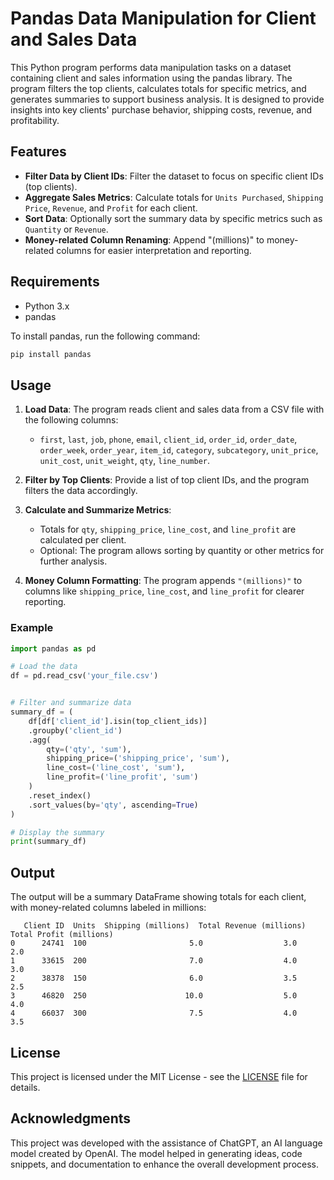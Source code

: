 # Pandas Data Manipulation for Client and Sales Data

This Python program performs data manipulation tasks on a dataset containing client and sales information using the pandas library. The program filters the top clients, calculates totals for specific metrics, and generates summaries to support business analysis. It is designed to provide insights into key clients' purchase behavior, shipping costs, revenue, and profitability.

## Features

- **Filter Data by Client IDs**: Filter the dataset to focus on specific client IDs (top clients).
- **Aggregate Sales Metrics**: Calculate totals for `Units Purchased`, `Shipping Price`, `Revenue`, and `Profit` for each client.
- **Sort Data**: Optionally sort the summary data by specific metrics such as `Quantity` or `Revenue`.
- **Money-related Column Renaming**: Append "(millions)" to money-related columns for easier interpretation and reporting.

## Requirements

- Python 3.x
- pandas

To install pandas, run the following command:

```bash
pip install pandas
```

## Usage

1. **Load Data**: The program reads client and sales data from a CSV file with the following columns:
   - `first`, `last`, `job`, `phone`, `email`, `client_id`, `order_id`, `order_date`, `order_week`, `order_year`, `item_id`, `category`, `subcategory`, `unit_price`, `unit_cost`, `unit_weight`, `qty`, `line_number`.

2. **Filter by Top Clients**: Provide a list of top client IDs, and the program filters the data accordingly.

3. **Calculate and Summarize Metrics**:
   - Totals for `qty`, `shipping_price`, `line_cost`, and `line_profit` are calculated per client.
   - Optional: The program allows sorting by quantity or other metrics for further analysis.

4. **Money Column Formatting**: The program appends `"(millions)"` to columns like `shipping_price`, `line_cost`, and `line_profit` for clearer reporting.

### Example

```python
import pandas as pd

# Load the data
df = pd.read_csv('your_file.csv')


# Filter and summarize data
summary_df = (
    df[df['client_id'].isin(top_client_ids)]
    .groupby('client_id')
    .agg(
        qty=('qty', 'sum'),
        shipping_price=('shipping_price', 'sum'),
        line_cost=('line_cost', 'sum'),
        line_profit=('line_profit', 'sum')
    )
    .reset_index()
    .sort_values(by='qty', ascending=True)
)

# Display the summary
print(summary_df)
```

## Output

The output will be a summary DataFrame showing totals for each client, with money-related columns labeled in millions:

```
   Client ID  Units  Shipping (millions)  Total Revenue (millions)  Total Profit (millions)
0      24741  100                       5.0                  3.0                    2.0
1      33615  200                       7.0                  4.0                    3.0
2      38378  150                       6.0                  3.5                    2.5
3      46820  250                      10.0                  5.0                    4.0
4      66037  300                       7.5                  4.0                    3.5
```

## License

This project is licensed under the MIT License - see the [LICENSE](LICENSE) file for details.

## Acknowledgments

This project was developed with the assistance of ChatGPT, an AI language model created by OpenAI. The model helped in generating ideas, code snippets, and documentation to enhance the overall development process.
